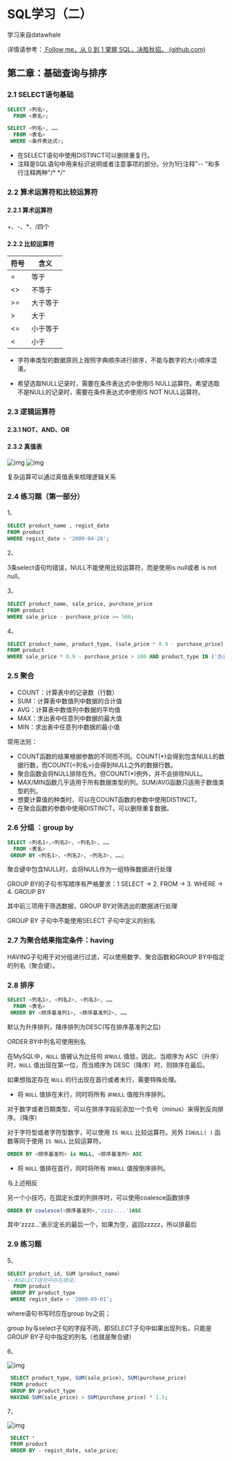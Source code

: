# SQL学习（二）

学习来自datawhale

详情请参考：[ Follow me，从 0 到 1 掌握 SQL，决胜秋招。 (github.com)](https://github.com/datawhalechina/wonderful-sql)

## 第二章：基础查询与排序

### 2.1 SELECT语句基础

```sql
SELECT <列名>, 
  FROM <表名>;
```

```sql
SELECT <列名>, ……
  FROM <表名>
 WHERE <条件表达式>;
```

- 在SELECT语句中使用DISTINCT可以删除重复行。
- 注释是SQL语句中用来标识说明或者注意事项的部分。分为1行注释"-- "和多行注释两种"/* */"

### 2.2 算术运算符和比较运算符

#### 2.2.1 算术运算符

+、-、*、/四个

#### 2.2.2 比较运算符

| 符号 | 含义     |
| ---- | -------- |
| =    | 等于     |
| <>   | 不等于   |
| >=   | 大于等于 |
| >    | 大于     |
| <=   | 小于等于 |
| <    | 小于     |

- 字符串类型的数据原则上按照字典顺序进行排序，不能与数字的大小顺序混淆。

- 希望选取NULL记录时，需要在条件表达式中使用IS NULL运算符。希望选取不是NULL的记录时，需要在条件表达式中使用IS NOT NULL运算符。

### 2.3 逻辑运算符

#### 2.3.1 NOT、AND、OR

#### 2.3.2 真值表

<img src="https://github.com/datawhalechina/wonderful-sql/blob/main/img/ch02/ch02.03true.png?raw=true" alt="img"  />

<img src="https://github.com/datawhalechina/wonderful-sql/blob/main/img/ch02/ch02.05true3.png?raw=true" alt="img"  />

复杂运算可以通过真值表来梳理逻辑关系

### 2.4 练习题（第一部分）

1、

```sql
SELECT product_name , regist_date
FROM product
WHERE regist_date > '2009-04-28';
```

2、

3条select语句均错误，NULL不能使用比较运算符，而是使用is null或者 is not null。

3、

```sql
SELECT product_name, sale_price, purchase_price
FROM product
WHERE sale_price - purchase_price >= 500;
```

4、

```sql
SELECT product_name, product_type, (sale_price * 0.9 - purchase_price) AS profit
FROM product
WHERE sale_price * 0.9 - purchase_price > 100 AND product_type IN ('办公用品', '厨房用具');
```

### 2.5 聚合

- COUNT：计算表中的记录数（行数）
- SUM：计算表中数值列中数据的合计值
- AVG：计算表中数值列中数据的平均值
- MAX：求出表中任意列中数据的最大值
- MIN：求出表中任意列中数据的最小值

常用法则：

- COUNT函数的结果根据参数的不同而不同。COUNT(*)会得到包含NULL的数据行数，而COUNT(<列名>)会得到NULL之外的数据行数。
- 聚合函数会将NULL排除在外。但COUNT(*)例外，并不会排除NULL。
- MAX/MIN函数几乎适用于所有数据类型的列。SUM/AVG函数只适用于数值类型的列。
- 想要计算值的种类时，可以在COUNT函数的参数中使用DISTINCT。
- 在聚合函数的参数中使用DISTINCT，可以删除重复数据。

### 2.6 分组 ：group by

```sql
SELECT <列名1>,<列名2>, <列名3>, ……
  FROM <表名>
 GROUP BY <列名1>, <列名2>, <列名3>, ……;
```

聚合键中包含NULL时，会将NULL作为一组特殊数据进行处理

GROUP BY的子句书写顺序有严格要求：1 SELECT → 2. FROM → 3. WHERE → 4. GROUP BY

其中前三项用于筛选数据，GROUP BY对筛选出的数据进行处理

GROUP BY 子句中不能使用SELECT 子句中定义的别名

### 2.7 为聚合结果指定条件：having

HAVING子句用于对分组进行过滤，可以使用数字、聚合函数和GROUP BY中指定的列名（聚合键）。

### 2.8 排序

```sql
SELECT <列名1>, <列名2>, <列名3>, ……
  FROM <表名>
 ORDER BY <排序基准列1>, <排序基准列2>, ……
```

默认为升序排列，降序排列为DESC(写在排序基准列之后)

 ORDER BY中列名可使用别名

在MySQL中，`NULL` 值被认为比任何 `非NULL` 值低，因此，当顺序为 ASC（升序）时，`NULL` 值出现在第一位，而当顺序为 DESC（降序）时，则排序在最后。

如果想指定存在 `NULL` 的行出现在首行或者末行，需要特殊处理。

- 将 `NULL` 值排在末行，同时将所有 `非NULL` 值按升序排列。

对于数字或者日期类型，可以在排序字段前添加一个负号（minus）来得到反向排序。（降序）

对于字符型或者字符型数字，可以使用 `IS NULL` 比较运算符。另外 `ISNULL( )` 函数等同于使用 `IS NULL` 比较运算符。

 ```sql
 ORDER BY <排序基准列> is NULL, <排序基准列> ASC
 ```

- 将 `NULL` 值排在首行，同时将所有 `非NULL` 值按倒序排列。

与上述相反

另一个小技巧，在固定长度的列排序时，可以使用coalesce函数排序

```sql
ORDER BY coalesce(<排序基准列>,'zzzz....')ASC
```

其中'zzzz...'表示定长的最后一个，如果为空，返回zzzzz，所以排最后

### 2.9 练习题

5、

```sql
SELECT product_id, SUM（product_name）
--本SELECT语句中存在错误。
  FROM product 
 GROUP BY product_type 
 WHERE regist_date > '2009-09-01';
```

where语句书写时应在group by之前；

group by与select子句的字段不同，即SELECT子句中如果出现列名，只能是GROUP BY子句中指定的列名（也就是聚合键）

6、

<img src="https://github.com/datawhalechina/wonderful-sql/blob/main/img/ch02/ch02.08test26.png?raw=true" alt="img"  />

```sql
 SELECT product_type, SUM(sale_price), SUM(purchase_price)
 FROM product
 GROUP BY product_type
 HAVING SUM(sale_price) > SUM(purchase_price) * 1.5;
```

7、

<img src="https://github.com/datawhalechina/wonderful-sql/blob/main/img/ch02/ch02.09test27.png?raw=true" alt="img"  />

```sql
 SELECT *
 FROM product
 ORDER BY - regist_date, sale_price;
```
